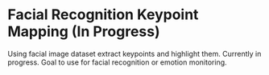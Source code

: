 # Facial Recognition Keypoint Mapping (In Progress)

Using facial image dataset extract keypoints and highlight them. Currently in progress. Goal to use for facial recognition or emotion monitoring.